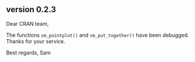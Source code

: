 ## version 0.2.3
Dear CRAN team,

The functions `sm_pointplot()` and `sm_put_together()` have been debugged. Thanks for your service.

Best regards,
Sam
